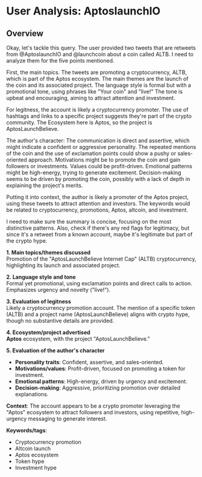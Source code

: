 # User Analysis: AptoslaunchIO

## Overview

<think>
Okay, let's tackle this query. The user provided two tweets that are retweets from @AptoslaunchIO and @launchcoin about a coin called ALTB. I need to analyze them for the five points mentioned.

First, the main topics. The tweets are promoting a cryptocurrency, ALTB, which is part of the Aptos ecosystem. The main themes are the launch of the coin and its associated project. The language style is formal but with a promotional tone, using phrases like "Your coin" and "live!" The tone is upbeat and encouraging, aiming to attract attention and investment.

For legitness, the account is likely a cryptocurrency promoter. The use of hashtags and links to a specific project suggests they're part of the crypto community. The Ecosystem here is Aptos, so the project is AptosLaunchBelieve.

The author's character: The communication is direct and assertive, which might indicate a confident or aggressive personality. The repeated mentions of the coin and the use of exclamation points could show a pushy or sales-oriented approach. Motivations might be to promote the coin and gain followers or investments. Values could be profit-driven. Emotional patterns might be high-energy, trying to generate excitement. Decision-making seems to be driven by promoting the coin, possibly with a lack of depth in explaining the project's merits.

Putting it into context, the author is likely a promoter of the Aptos project, using these tweets to attract attention and investors. The keywords would be related to cryptocurrency, promotions, Aptos, altcoin, and investment.

I need to make sure the summary is concise, focusing on the most distinctive patterns. Also, check if there's any red flags for legitimacy, but since it's a retweet from a known account, maybe it's legitimate but part of the crypto hype.
</think>

**1. Main topics/themes discussed**  
Promotion of the "AptosLaunchBelieve Internet Cap" (ALTB) cryptocurrency, highlighting its launch and associated project.  

**2. Language style and tone**  
Formal yet promotional, using exclamation points and direct calls to action. Emphasizes urgency and novelty ("live!").  

**3. Evaluation of legitness**  
Likely a cryptocurrency promotion account. The mention of a specific token (ALTB) and a project name (AptosLaunchBelieve) aligns with crypto hype, though no substantive details are provided.  

**4. Ecosystem/project advertised**  
**Aptos** ecosystem, with the project "AptosLaunchBelieve."  

**5. Evaluation of the author's character**  
- **Personality traits**: Confident, assertive, and sales-oriented.  
- **Motivations/values**: Profit-driven, focused on promoting a token for investment.  
- **Emotional patterns**: High-energy, driven by urgency and excitement.  
- **Decision-making**: Aggressive, prioritizing promotion over detailed explanations.  

**Context**: The account appears to be a crypto promoter leveraging the "Aptos" ecosystem to attract followers and investors, using repetitive, high-urgency messaging to generate interest.  

**Keywords/tags**:  
- Cryptocurrency promotion  
- Altcoin launch  
- Aptos ecosystem  
- Token hype  
- Investment hype